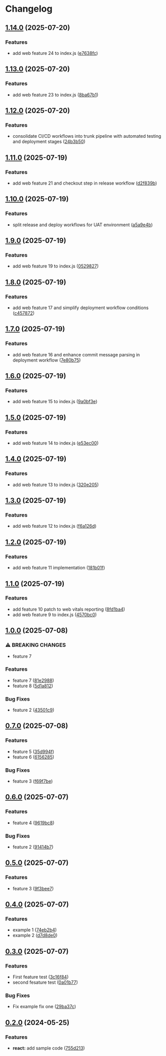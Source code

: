# Changelog

## [1.14.0](https://github.com/mevans7777/release-please/compare/web-v1.13.0...web-v1.14.0) (2025-07-20)


### Features

* add web feature 24 to index.js ([e7638fc](https://github.com/mevans7777/release-please/commit/e7638fc9db50be0cb88329f50df6e13c0e3002a4))

## [1.13.0](https://github.com/mevans7777/release-please/compare/web-v1.12.0...web-v1.13.0) (2025-07-20)


### Features

* add web feature 23 to index.js ([8ba67b1](https://github.com/mevans7777/release-please/commit/8ba67b175d8ac4ac99ac6afc915c590718e1ec83))

## [1.12.0](https://github.com/mevans7777/release-please/compare/web-v1.11.0...web-v1.12.0) (2025-07-20)


### Features

* consolidate CI/CD workflows into trunk pipeline with automated testing and deployment stages ([24b3b50](https://github.com/mevans7777/release-please/commit/24b3b50dd8d36cb7d909a37398c473b5d3808dbd))

## [1.11.0](https://github.com/mevans7777/release-please/compare/web-v1.10.0...web-v1.11.0) (2025-07-19)


### Features

* add web feature 21 and checkout step in release workflow ([d2f839b](https://github.com/mevans7777/release-please/commit/d2f839bee1d28d6422d1579b64db7c5509d1738a))

## [1.10.0](https://github.com/mevans7777/release-please/compare/web-v1.9.0...web-v1.10.0) (2025-07-19)


### Features

* split release and deploy workflows for UAT environment ([a5a9e4b](https://github.com/mevans7777/release-please/commit/a5a9e4b1b0874c0dfb8896497d079f99248c3871))

## [1.9.0](https://github.com/mevans7777/release-please/compare/web-v1.8.0...web-v1.9.0) (2025-07-19)


### Features

* add web feature 19 to index.js ([0529827](https://github.com/mevans7777/release-please/commit/05298270bb421ffc5e3551382de00c389666582f))

## [1.8.0](https://github.com/mevans7777/release-please/compare/web-v1.7.0...web-v1.8.0) (2025-07-19)


### Features

* add web feature 17 and simplify deployment workflow conditions ([c457872](https://github.com/mevans7777/release-please/commit/c4578729bb3b6ca0dc64ca203706a721d5bdc2d2))

## [1.7.0](https://github.com/mevans7777/release-please/compare/web-v1.6.0...web-v1.7.0) (2025-07-19)


### Features

* add web feature 16 and enhance commit message parsing in deployment workflow ([7e80b75](https://github.com/mevans7777/release-please/commit/7e80b755b27d449f358d1fceee110841978ff57a))

## [1.6.0](https://github.com/mevans7777/release-please/compare/web-v1.5.0...web-v1.6.0) (2025-07-19)


### Features

* add web feature 15 to index.js ([9a0bf3e](https://github.com/mevans7777/release-please/commit/9a0bf3ed09bb678a2adb417c7cfd6ffef6ed0181))

## [1.5.0](https://github.com/mevans7777/release-please/compare/web-v1.4.0...web-v1.5.0) (2025-07-19)


### Features

* add web feature 14 to index.js ([e53ec00](https://github.com/mevans7777/release-please/commit/e53ec00359a6dcc48222dbbd01fd1812fec86ebc))

## [1.4.0](https://github.com/mevans7777/release-please/compare/web-v1.3.0...web-v1.4.0) (2025-07-19)


### Features

* add web feature 13 to index.js ([320e205](https://github.com/mevans7777/release-please/commit/320e20503782d8f7773a0ce2e99384c413ef31eb))

## [1.3.0](https://github.com/mevans7777/release-please/compare/web-v1.2.0...web-v1.3.0) (2025-07-19)


### Features

* add web feature 12 to index.js ([f6a126d](https://github.com/mevans7777/release-please/commit/f6a126db1b2a0541d3daaef164c09af8fe2fbb33))

## [1.2.0](https://github.com/mevans7777/release-please/compare/web-v1.1.0...web-v1.2.0) (2025-07-19)


### Features

* add web feature 11 implementation ([181b01f](https://github.com/mevans7777/release-please/commit/181b01fc327912b26c3ba52f28094d63edb1d3be))

## [1.1.0](https://github.com/mevans7777/release-please/compare/web-v1.0.0...web-v1.1.0) (2025-07-19)


### Features

* add feature 10 patch to web vitals reporting ([8fd1ba4](https://github.com/mevans7777/release-please/commit/8fd1ba459b0a555028c200ec9083b6acf8f41614))
* add web feature 9 to index.js ([4570bc0](https://github.com/mevans7777/release-please/commit/4570bc0c0efae8a1356cd55c4c570820f66bc980))

## [1.0.0](https://github.com/mevans7777/release-please/compare/web-v0.7.0...web-v1.0.0) (2025-07-08)


### ⚠ BREAKING CHANGES

* feature 7

### Features

* feature 7 ([81e2988](https://github.com/mevans7777/release-please/commit/81e2988532a953df2666388887e8dba3e6e5a140))
* feature 8 ([5d1a812](https://github.com/mevans7777/release-please/commit/5d1a8120dd0664e426f13ff178614a6d8f0ac4ac))


### Bug Fixes

* feature 2 ([43501c9](https://github.com/mevans7777/release-please/commit/43501c9328655d5c2955f7c278cee3e05a65c73d))

## [0.7.0](https://github.com/mevans7777/release-please/compare/web-v0.6.0...web-v0.7.0) (2025-07-08)


### Features

* feature 5 ([35d994f](https://github.com/mevans7777/release-please/commit/35d994fadadbd01ca6f44fe23e93bbc3c6d331c8))
* feature 6 ([6156285](https://github.com/mevans7777/release-please/commit/6156285b4300fe74781bbe2ff019d6c22b2c4b4d))


### Bug Fixes

* feature 3 ([f69f7be](https://github.com/mevans7777/release-please/commit/f69f7be839e54911eadb699e01991c3557acc356))

## [0.6.0](https://github.com/mevans7777/release-please/compare/web-v0.5.0...web-v0.6.0) (2025-07-07)


### Features

* feature 4 ([9619bc8](https://github.com/mevans7777/release-please/commit/9619bc8cabbfc9a93597ad4e62101696213776b2))


### Bug Fixes

* feature 2 ([91414b7](https://github.com/mevans7777/release-please/commit/91414b718162c718eec063812602a396160bafb4))

## [0.5.0](https://github.com/mevans7777/release-please/compare/web-v0.4.0...web-v0.5.0) (2025-07-07)


### Features

* feature 3 ([9f3bee7](https://github.com/mevans7777/release-please/commit/9f3bee745e8a0853ff0571587ff4430bee4772d3))

## [0.4.0](https://github.com/mevans7777/release-please/compare/web-v0.3.0...web-v0.4.0) (2025-07-07)


### Features

* example 1 ([74eb2b4](https://github.com/mevans7777/release-please/commit/74eb2b489818f747b5ac89fde7c8f6c3848788b0))
* example 2 ([d7d8de0](https://github.com/mevans7777/release-please/commit/d7d8de0e4961dec3eac1b80a292474706028d3df))

## [0.3.0](https://github.com/mevans7777/release-please/compare/hello-react@v0.2.0...hello-react@v0.3.0) (2025-07-07)


### Features

* First feature test ([3c16f84](https://github.com/mevans7777/release-please/commit/3c16f84c7d477f1e027d5cb9337cf4d50d841d71))
* second fesature test ([0a01b77](https://github.com/mevans7777/release-please/commit/0a01b77478c78fb4f8e83e969b3ea6645525b63c))


### Bug Fixes

* Fix example fix one ([29ba37c](https://github.com/mevans7777/release-please/commit/29ba37c990c006ad9fd77d9594ffbd2a08994488))

## [0.2.0](https://github.com/amarjanica/release-please-monorepo-example/compare/hello-react-v0.1.0...hello-react@v0.2.0) (2024-05-25)


### Features

* **react:** add sample code ([755d213](https://github.com/amarjanica/release-please-monorepo-example/commit/755d2133dde08b8e1aeb2012256ee58b934fc346))
